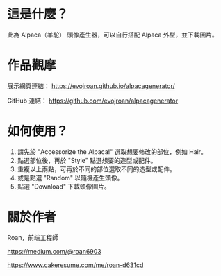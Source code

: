 # 這是什麼？

此為 Alpaca（羊駝） 頭像產生器，可以自行搭配 Alpaca 外型，並下載圖片。

# 作品觀摩

展示網頁連結：
https://evojroan.github.io/alpacagenerator/

GitHub 連結：
https://github.com/evojroan/alpacagenerator

# 如何使用？

1. 請先於 "Accessorize the Alpaca!" 選取想要修改的部位，例如 Hair。
2. 點選部位後，再於 "Style" 點選想要的造型或配件。
3. 重複以上兩點，可再於不同的部位選取不同的造型或配件。
4. 或是點選 "Random" 以隨機產生頭像。
5. 點選 "Download" 下載頭像圖片。

# 關於作者
Roan，前端工程師

https://medium.com/@roan6903

https://www.cakeresume.com/me/roan-d631cd
